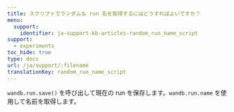 ```yaml
---
title: スクリプトでランダムな run 名を取得するにはどうすればよいですか？
menu:
  support:
    identifier: ja-support-kb-articles-random_run_name_script
support:
  - experiments
toc_hide: true
type: docs
url: /ja/support/:filename
translationKey: random_run_name_script
---
```

`wandb.run.save()` を呼び出して現在の run を保存します。`wandb.run.name` を使用して名前を取得します。
